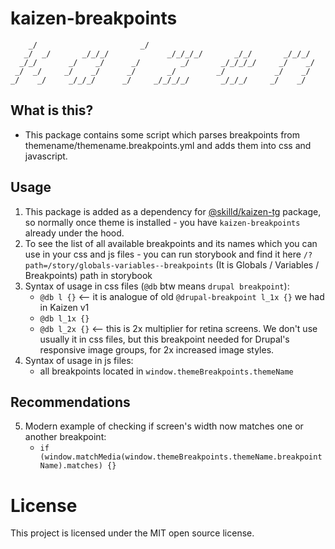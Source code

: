 # kaizen-breakpoints

        _/                       _/
       _/  _/       _/_/_/             _/_/_/_/       _/_/       _/_/_/
      _/_/       _/    _/      _/         _/       _/_/_/_/     _/    _/
     _/  _/     _/    _/      _/       _/         _/           _/    _/
    _/    _/     _/_/_/      _/     _/_/_/_/       _/_/_/     _/    _/


## What is this?

- This package contains some script which parses breakpoints from themename/themename.breakpoints.yml and adds them into css and javascript.

## Usage

1. This package is added as a dependency for [@skilld/kaizen-tg](https://www.npmjs.com/package/@skilld/kaizen-tg) package, so normally once theme is installed - you have `kaizen-breakpoints` already under the hood.
2. To see the list of all available breakpoints and its names which you can use in your css and js files - you can run storybook and find it here `/?path=/story/globals-variables--breakpoints` (It is Globals / Variables / Breakpoints) path in storybook
3. Syntax of usage in css files (`@db` btw means `drupal breakpoint`):
   - `@db l {}` <-- it is analogue of old `@drupal-breakpoint l_1x {}` we had in Kaizen v1
   - `@db l_1x {}`
   - `@db l_2x {}` <-- this is 2x multiplier for retina screens. We don't use usually it in css files, but this breakpoint needed for Drupal's responsive image groups, for 2x increased image styles.
4. Syntax of usage in js files:
   - all breakpoints located in `window.themeBreakpoints.themeName`

## Recommendations

5. Modern example of checking if screen's width now matches one or another breakpoint:
   - `if (window.matchMedia(window.themeBreakpoints.themeName.breakpointName).matches) {}`

# License

This project is licensed under the MIT open source license.

